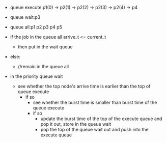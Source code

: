 
- queue execute:p1(0) -> p2(1) -> p2(2) -> p2(3) -> p2(4) -> p4
- queue wait:p3
- queue all:p1 p2 p3 p4 p5 

- if the job in the queue all arrive_t <= current_t
    - then put in the wait queue
- else:
    - //remain in the queue all
    
- in the priority queue wait
    - see whether the top node's arrive time is earlier than the top of queue execute
        - if so
            - see whether the burst time is smaller than burst time of the queue execute
            - if so
                - update the burst time of the top of the execute queue and pop it out, store in the queue wait
                - pop the top of the queue wait out and push into the execute queue